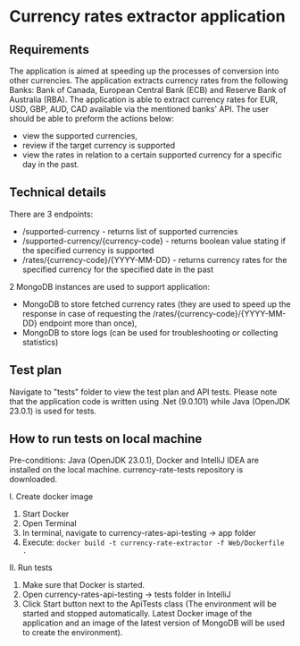 # Currency rates extractor application

## Requirements
The application is aimed at speeding up the processes of conversion into other currencies. The application extracts currency rates from the following Banks: Bank of Canada, European Central Bank (ECB) and Reserve Bank of Australia (RBA).
The application is able to extract currency rates for EUR, USD, GBP, AUD, CAD available via the mentioned banks' API.
The user should be able to preform the actions below:
- view the supported currencies, 
- review if the target currency is supported
- view the rates in relation to a certain supported currency for a specific day in the past.

## Technical details
There are 3 endpoints:
- /supported-currency - returns list of supported currencies
- /supported-currency/{currency-code} - returns boolean value stating if the specified currency is supported
- /rates/{currency-code}/{YYYY-MM-DD} - returns currency rates for the specified currency for the specified date in the past

2 MongoDB instances are used to support application:
- MongoDB to store fetched currency rates (they are used to speed up the response in case of requesting the /rates/{currency-code}/{YYYY-MM-DD} endpoint more than once),
- MongoDB to store logs (can be used for troubleshooting or collecting statistics)

## Test plan
Navigate to "tests" folder to view the test plan and API tests.
Please note that the application code is written using .Net (9.0.101) while Java (OpenJDK 23.0.1) is used for tests.

## How to run tests on local machine
Pre-conditions:
Java (OpenJDK 23.0.1), Docker and IntelliJ IDEA are installed on the local machine.
currency-rate-tests repository is downloaded.

I. Create docker image
1. Start Docker
1. Open Terminal
1. In terminal, navigate to currency-rates-api-testing -> app folder
1. Execute:
`docker build -t currency-rate-extractor -f Web/Dockerfile .`

II. Run tests
1. Make sure that Docker is started.
1. Open currency-rates-api-testing -> tests folder in IntelliJ
1. Click Start button next to the ApiTests class (The environment will be started and stopped automatically. Latest Docker image of the application and an image of the latest version of MongoDB will be used to create the environment).